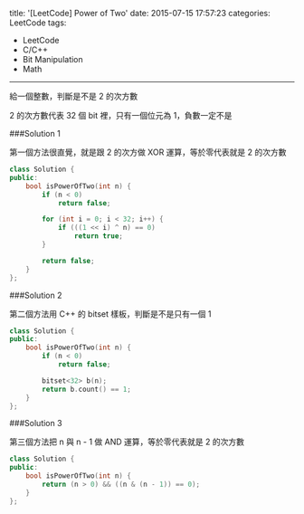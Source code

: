 title: '[LeetCode] Power of Two'
date: 2015-07-15 17:57:23
categories: LeetCode
tags:
- LeetCode
- C/C++
- Bit Manipulation
- Math
---
給一個整數，判斷是不是 2 的次方數

<!-- more -->

2 的次方數代表 32 個 bit 裡，只有一個位元為 1，負數一定不是

###Solution 1

第一個方法很直覺，就是跟 2 的次方做 XOR 運算，等於零代表就是 2 的次方數

``` c++
class Solution {
public:
    bool isPowerOfTwo(int n) {
        if (n < 0)
            return false;

        for (int i = 0; i < 32; i++) {
            if (((1 << i) ^ n) == 0)
                return true;
        }

        return false;
    }
};
```

###Solution 2

第二個方法用 C++ 的 bitset 樣板，判斷是不是只有一個 1

``` c++
class Solution {
public:
    bool isPowerOfTwo(int n) {
        if (n < 0)
            return false;

        bitset<32> b(n);
        return b.count() == 1;
    }
};
```

###Solution 3

第三個方法把 n 與 n - 1 做 AND 運算，等於零代表就是 2 的次方數

``` c++
class Solution {
public:
    bool isPowerOfTwo(int n) {
        return (n > 0) && ((n & (n - 1)) == 0);
    }
};
```

